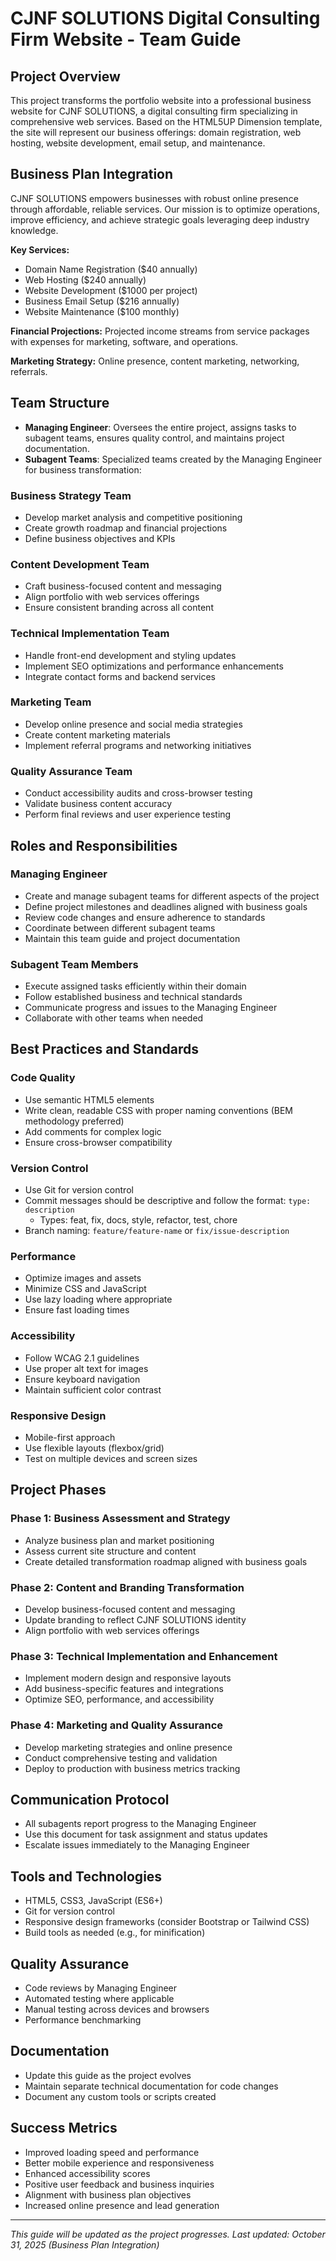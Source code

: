 # CJNF SOLUTIONS Digital Consulting Firm Website - Team Guide

## Project Overview
This project transforms the portfolio website into a professional business website for CJNF SOLUTIONS, a digital consulting firm specializing in comprehensive web services. Based on the HTML5UP Dimension template, the site will represent our business offerings: domain registration, web hosting, website development, email setup, and maintenance.

## Business Plan Integration
CJNF SOLUTIONS empowers businesses with robust online presence through affordable, reliable services. Our mission is to optimize operations, improve efficiency, and achieve strategic goals leveraging deep industry knowledge.

**Key Services:**
- Domain Name Registration ($40 annually)
- Web Hosting ($240 annually)
- Website Development ($1000 per project)
- Business Email Setup ($216 annually)
- Website Maintenance ($100 monthly)

**Financial Projections:** Projected income streams from service packages with expenses for marketing, software, and operations.

**Marketing Strategy:** Online presence, content marketing, networking, referrals.

## Team Structure
- **Managing Engineer**: Oversees the entire project, assigns tasks to subagent teams, ensures quality control, and maintains project documentation.
- **Subagent Teams**: Specialized teams created by the Managing Engineer for business transformation:

### Business Strategy Team
- Develop market analysis and competitive positioning
- Create growth roadmap and financial projections
- Define business objectives and KPIs

### Content Development Team
- Craft business-focused content and messaging
- Align portfolio with web services offerings
- Ensure consistent branding across all content

### Technical Implementation Team
- Handle front-end development and styling updates
- Implement SEO optimizations and performance enhancements
- Integrate contact forms and backend services

### Marketing Team
- Develop online presence and social media strategies
- Create content marketing materials
- Implement referral programs and networking initiatives

### Quality Assurance Team
- Conduct accessibility audits and cross-browser testing
- Validate business content accuracy
- Perform final reviews and user experience testing

## Roles and Responsibilities
### Managing Engineer
- Create and manage subagent teams for different aspects of the project
- Define project milestones and deadlines aligned with business goals
- Review code changes and ensure adherence to standards
- Coordinate between different subagent teams
- Maintain this team guide and project documentation

### Subagent Team Members
- Execute assigned tasks efficiently within their domain
- Follow established business and technical standards
- Communicate progress and issues to the Managing Engineer
- Collaborate with other teams when needed

## Best Practices and Standards

### Code Quality
- Use semantic HTML5 elements
- Write clean, readable CSS with proper naming conventions (BEM methodology preferred)
- Add comments for complex logic
- Ensure cross-browser compatibility

### Version Control
- Use Git for version control
- Commit messages should be descriptive and follow the format: `type: description`
  - Types: feat, fix, docs, style, refactor, test, chore
- Branch naming: `feature/feature-name` or `fix/issue-description`

### Performance
- Optimize images and assets
- Minimize CSS and JavaScript
- Use lazy loading where appropriate
- Ensure fast loading times

### Accessibility
- Follow WCAG 2.1 guidelines
- Use proper alt text for images
- Ensure keyboard navigation
- Maintain sufficient color contrast

### Responsive Design
- Mobile-first approach
- Use flexible layouts (flexbox/grid)
- Test on multiple devices and screen sizes

## Project Phases

### Phase 1: Business Assessment and Strategy
- Analyze business plan and market positioning
- Assess current site structure and content
- Create detailed transformation roadmap aligned with business goals

### Phase 2: Content and Branding Transformation
- Develop business-focused content and messaging
- Update branding to reflect CJNF SOLUTIONS identity
- Align portfolio with web services offerings

### Phase 3: Technical Implementation and Enhancement
- Implement modern design and responsive layouts
- Add business-specific features and integrations
- Optimize SEO, performance, and accessibility

### Phase 4: Marketing and Quality Assurance
- Develop marketing strategies and online presence
- Conduct comprehensive testing and validation
- Deploy to production with business metrics tracking

## Communication Protocol
- All subagents report progress to the Managing Engineer
- Use this document for task assignment and status updates
- Escalate issues immediately to the Managing Engineer

## Tools and Technologies
- HTML5, CSS3, JavaScript (ES6+)
- Git for version control
- Responsive design frameworks (consider Bootstrap or Tailwind CSS)
- Build tools as needed (e.g., for minification)

## Quality Assurance
- Code reviews by Managing Engineer
- Automated testing where applicable
- Manual testing across devices and browsers
- Performance benchmarking

## Documentation
- Update this guide as the project evolves
- Maintain separate technical documentation for code changes
- Document any custom tools or scripts created

## Success Metrics
- Improved loading speed and performance
- Better mobile experience and responsiveness
- Enhanced accessibility scores
- Positive user feedback and business inquiries
- Alignment with business plan objectives
- Increased online presence and lead generation

---

*This guide will be updated as the project progresses. Last updated: October 31, 2025 (Business Plan Integration)*
